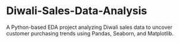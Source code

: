 # Diwali-Sales-Data-Analysis
A Python-based EDA project analyzing Diwali sales data to uncover customer purchasing trends using Pandas, Seaborn, and Matplotlib.

